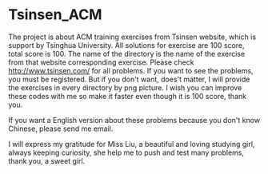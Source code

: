 # Tsinsen_ACM
The project is about ACM training exercises from Tsinsen website, which is support by Tsinghua University.
All solutions for exercise are 100 score, total score is 100. The name of the directory is the name 
of the exercise from that website corresponding exercise. Please check http://www.tsinsen.com/ for
all problems. If you want to see the problems, you must be registered. But if you don't want, does't 
matter, I will provide the exercises in every directory by png picture. I wish you can improve these
codes with me so make it faster even though it is 100 score, thank you.

If you want a English version about these problems because you don't know Chinese, please send me 
email. 

I will express my gratitude for Miss Liu, a beautiful and loving studying girl, always
keeping curiosity, she help me to push and test many problems, thank you, a sweet girl.
